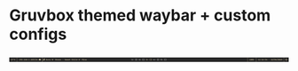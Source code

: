 # Gruvbox themed waybar + custom configs

![demo](https://github.com/kerimkaraman/waybar-gruvbox/blob/master/demo.png)
